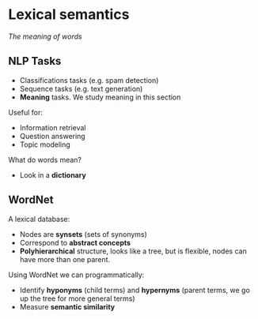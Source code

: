 # Lexical semantics
*The meaning of words*

## NLP Tasks
* Classifications tasks (e.g. spam detection)
* Sequence tasks (e.g. text generation)
* **Meaning** tasks. We study meaning in this section

Useful for:
* Information retrieval
* Question answering
* Topic modeling

What do words mean?
* Look in a **dictionary**

## WordNet

A lexical database:
* Nodes are **synsets** (sets of synonyms)
* Correspond to **abstract concepts**
* **Polyhierarchical** structure, looks like a tree, but is flexible, nodes can have more than one parent.

Using WordNet we can programmatically:
* Identify **hyponyms** (child terms) and **hypernyms** (parent terms, we go up the tree for more general terms)
* Measure **semantic similarity**